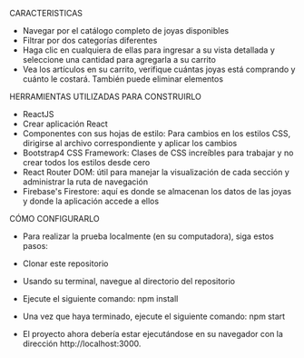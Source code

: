 CARACTERISTICAS

- Navegar por el catálogo completo de joyas disponibles
- Filtrar por dos categorías diferentes
- Haga clic en cualquiera de ellas para ingresar a su vista detallada y seleccione una cantidad para agregarla a su carrito
- Vea los artículos en su carrito, verifique cuántas joyas está comprando y cuánto le costará. También puede eliminar elementos

HERRAMIENTAS UTILIZADAS PARA CONSTRUIRLO

- ReactJS
- Crear aplicación React
- Componentes con sus hojas de estilo: Para cambios en los estilos CSS, dirigirse al archivo correspondiente y aplicar los cambios
- Bootstrap4 CSS Framework: Clases de CSS increíbles para trabajar y no crear todos los estilos desde cero
- React Router DOM: útil para manejar la visualización de cada sección y administrar la ruta de navegación
- Firebase's Firestore: aquí es donde se almacenan los datos de las joyas y donde la aplicación accede a ellos

CÓMO CONFIGURARLO

- Para realizar la prueba localmente (en su computadora), siga estos pasos:

- Clonar este repositorio
- Usando su terminal, navegue al directorio del repositorio
- Ejecute el siguiente comando: npm install
- Una vez que haya terminado, ejecute el siguiente comando: npm start
- El proyecto ahora debería estar ejecutándose en su navegador con la dirección http://localhost:3000.

